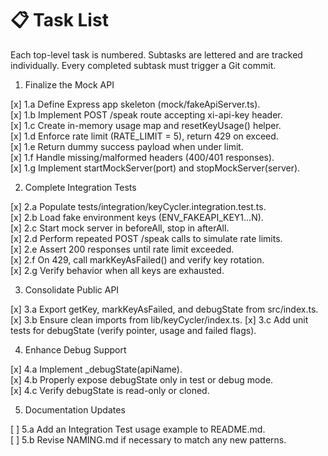 # 📋 Task List

Each top-level task is numbered. Subtasks are lettered and are tracked individually. Every completed subtask must trigger a Git commit.

1. Finalize the Mock API

[x] 1.a Define Express app skeleton (mock/fakeApiServer.ts).  
[x] 1.b Implement POST /speak route accepting xi-api-key header.  
[x] 1.c Create in-memory usage map and resetKeyUsage() helper.  
[x] 1.d Enforce rate limit (RATE_LIMIT = 5), return 429 on exceed.  
[x] 1.e Return dummy success payload when under limit.  
[x] 1.f Handle missing/malformed headers (400/401 responses).  
[x] 1.g Implement startMockServer(port) and stopMockServer(server).

2. Complete Integration Tests

[x] 2.a Populate tests/integration/keyCycler.integration.test.ts.  
[x] 2.b Load fake environment keys (ENV_FAKEAPI_KEY1…N).  
[x] 2.c Start mock server in beforeAll, stop in afterAll.  
[x] 2.d Perform repeated POST /speak calls to simulate rate limits.  
[x] 2.e Assert 200 responses until rate limit exceeded.  
[x] 2.f On 429, call markKeyAsFailed() and verify key rotation.  
[x] 2.g Verify behavior when all keys are exhausted.

3. Consolidate Public API

[x] 3.a Export getKey, markKeyAsFailed, and debugState from src/index.ts.  
[x] 3.b Ensure clean imports from lib/keyCycler/index.ts.
[x] 3.c Add unit tests for debugState (verify pointer, usage and failed flags).

4. Enhance Debug Support

[x] 4.a Implement _debugState(apiName).  
[x] 4.b Properly expose debugState only in test or debug mode.  
 [x] 4.c Verify debugState is read-only or cloned.

5. Documentation Updates

[ ] 5.a Add an Integration Test usage example to README.md.  
[ ] 5.b Revise NAMING.md if necessary to match any new patterns.